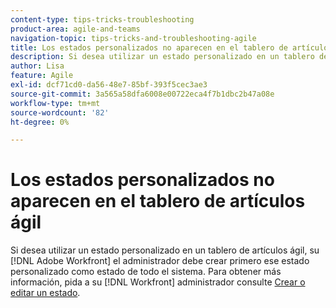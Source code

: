```yaml
---
content-type: tips-tricks-troubleshooting
product-area: agile-and-teams
navigation-topic: tips-tricks-and-troubleshooting-agile
title: Los estados personalizados no aparecen en el tablero de artículos ágil
description: Si desea utilizar un estado personalizado en un tablero de artículos ágil, su [!DNL Adobe Workfront] el administrador debe crear primero ese estado personalizado como estado de todo el sistema.
author: Lisa
feature: Agile
exl-id: dcf71cd0-da56-48e7-85bf-393f5cec3ae3
source-git-commit: 3a565a58dfa6008e00722eca4f7b1dbc2b47a08e
workflow-type: tm+mt
source-wordcount: '82'
ht-degree: 0%

---
```


# Los estados personalizados no aparecen en el tablero de artículos ágil

Si desea utilizar un estado personalizado en un tablero de artículos ágil, su [!DNL Adobe Workfront] el administrador debe crear primero ese estado personalizado como estado de todo el sistema. Para obtener más información, pida a su [!DNL Workfront] administrador consulte [Crear o editar un estado](../../administration-and-setup/customize-workfront/creating-custom-status-and-priority-labels/create-or-edit-a-status.md).
